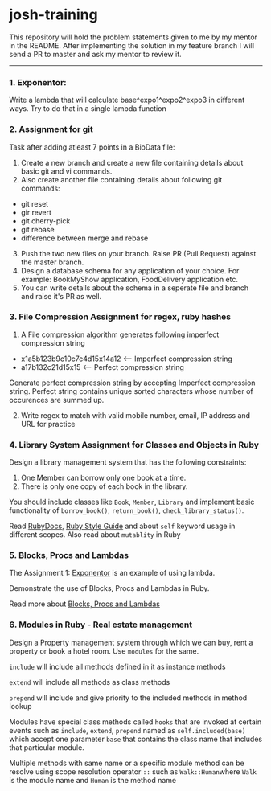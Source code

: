 # josh-training
This repository will hold the problem statements given to me by my mentor in the README. After implementing the solution in my feature branch I will send a PR to master and ask my mentor to review it.

---

### 1. Exponentor: 
Write a lambda that will calculate base^expo1^expo2^expo3 in different ways. Try to do that in a single lambda function

### 2. Assignment for git  

Task after adding atleast 7 points in a BioData file:
1. Create a new branch and create a new file containing details about basic git and vi commands.
2. Also create another file containing details about following git commands:
  - git reset
  - gir revert
  - git cherry-pick
  - git rebase
  - difference between merge and      rebase
3. Push the two new files on your branch. Raise PR (Pull Request) against the master branch.
4. Design a database schema for any application of your choice. For example: BookMyShow application, FoodDelivery application etc.
5. You can write details about the schema in a seperate file and branch and raise it's PR as well.

### 3. File Compression Assignment for regex, ruby hashes
1. A File compression algorithm generates following imperfect compression string
- x1a5b123b9c10c7c4d15x14a12 <-- Imperfect compression string
- a17b132c21d15x15 <-- Perfect compression string

Generate perfect compression string by accepting Imperfect compression string. Perfect string contains unique sorted characters whose number of occurences are summed up.

2. Write regex to match with valid mobile number, email, IP address and URL for practice

### 4. Library System Assignment for Classes and Objects in Ruby
Design a library management system that has the following constraints:
  1. One Member can borrow only one book at a time.
  2. There is only one copy of each book in the library.
  
 You should include classes like `Book`, `Member`, `Library` and implement basic functionality of `borrow_book()`, `return_book()`, `check_library_status()`.

Read [RubyDocs](https://ruby-doc.org/stdlib-2.7.0/), [Ruby Style Guide](https://github.com/rubocop-hq/ruby-style-guide) and about `self` keyword usage in different scopes. Also read about `mutablity` in Ruby

### 5. Blocks, Procs and Lambdas
The Assignment 1: [Exponentor](https://github.com/rohitjoshixyz/josh-training/blob/master/01_exponentor.rb) is an example of using lambda.

Demonstrate the use of Blocks, Procs and Lambdas in Ruby.

Read more about [Blocks, Procs and Lambdas](https://www.rubyguides.com/2016/02/ruby-procs-and-lambdas/)

### 6. Modules in Ruby - Real estate management

Design a Property management system through which we can buy, rent a property or book a hotel room. Use `modules` for the same.

`include` will include all methods defined in it as instance methods

`extend` will include all methods as class methods

`prepend` will include and give priority to the included methods in method lookup

Modules have special class methods called `hooks` that are invoked at certain events such as `include`, `extend`, `prepend` named as `self.included(base)` which accept one parameter `base` that contains the class name that includes that particular module.

Multiple methods with same name or a specific module method can be resolve using scope resolution operator `::` such as `Walk::Human`where `Walk` is the module name and `Human` is the method name
